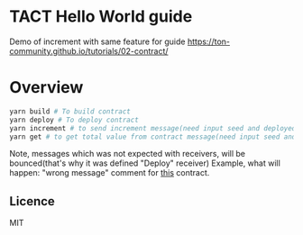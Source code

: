 # TACT Hello World guide

Demo of increment with same feature for guide https://ton-community.github.io/tutorials/02-contract/

# Overview

```bash
yarn build # To build contract
yarn deploy # To deploy contract 
yarn increment # to send increment message(need input seed and deployed contract address)
yarn get # to get total value from contract message(need input seed and deployed contract address)
```
Note, messages which was not expected with receivers, will be bounced(that's why it was defined "Deploy" receiver)
Example, what will happen: "wrong message" comment for [this](https://testnet.ton.cx/address/kQDAsx3aaoiLv1r40pe0qP5dSOB_E7Uu7UJuQZ65w-6Wscz6) contract.

## Licence

MIT
